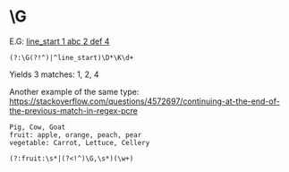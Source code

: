 # \G

E.G: [line_start 1 abc 2 def 4](https://stackoverflow.com/questions/51127479/regex-match-all-possibilities)
```
(?:\G(?!^)|^line_start)\D*\K\d+
```
Yields 3 matches: 1, 2, 4

Another example of the same type: https://stackoverflow.com/questions/4572697/continuing-at-the-end-of-the-previous-match-in-regex-pcre
```
Pig, Cow, Goat
fruit: apple, orange, peach, pear
vegetable: Carrot, Lettuce, Cellery
```

```
(?:fruit:\s*|(?<!^)\G,\s*)(\w+)
```

